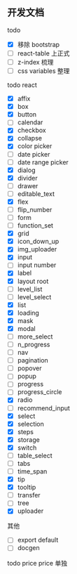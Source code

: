## 开发文档

todo

- [x] 移除 bootstrap
- [ ] react-table 上正式
- [ ] z-index 梳理
- [ ] css variables 整理

todo react

- [x] affix
- [x] box
- [x] button
- [ ] calendar
- [x] checkbox
- [x] collapse
- [x] color picker
- [ ] date picker
- [ ] date range picker
- [x] dialog
- [x] divider
- [ ] drawer
- [ ] editable_text
- [x] flex
- [ ] flip_number
- [ ] form
- [ ] function_set
- [x] grid
- [x] icon_down_up
- [x] img_uploader
- [x] input
- [ ] input number
- [x] label
- [x] layout root
- [ ] level_list
- [ ] level_select
- [x] list
- [x] loading
- [x] mask
- [x] modal
- [ ] more_select
- [ ] n_progress
- [ ] nav
- [ ] pagination
- [ ] popover
- [ ] popup
- [ ] progress
- [ ] progress_circle
- [x] radio
- [ ] recommend_input
- [x] select
- [x] selection
- [x] steps
- [x] storage
- [x] switch
- [ ] table_select
- [ ] tabs
- [ ] time_span
- [x] tip
- [x] tooltip
- [ ] transfer
- [ ] tree
- [x] uploader

其他

- [ ] export default
- [ ] docgen

todo price
price 单独
